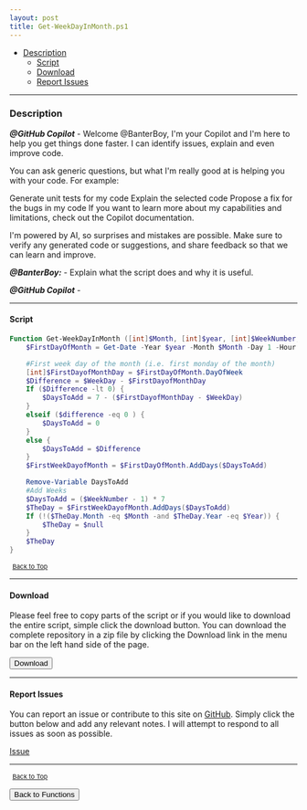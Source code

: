 ```yaml
---
layout: post
title: Get-WeekDayInMonth.ps1
---
```


- [Description](#description)
  - [Script](#script)
  - [Download](#download)
  - [Report Issues](#report-issues)

---

### Description

**_@GitHub Copilot_** - Welcome @BanterBoy, I'm your Copilot and I'm here to help you get things done faster. I can identify issues, explain and even improve code.

You can ask generic questions, but what I'm really good at is helping you with your code. For example:

Generate unit tests for my code
Explain the selected code
Propose a fix for the bugs in my code
If you want to learn more about my capabilities and limitations, check out the Copilot documentation.

I'm powered by AI, so surprises and mistakes are possible. Make sure to verify any generated code or suggestions, and share feedback so that we can learn and improve.

**_@BanterBoy:_** - Explain what the script does and why it is useful.

**_@GitHub Copilot_** -

---

#### Script

```powershell
Function Get-WeekDayInMonth ([int]$Month, [int]$year, [int]$WeekNumber, [int]$WeekDay) {
    $FirstDayOfMonth = Get-Date -Year $year -Month $Month -Day 1 -Hour 0 -Minute 0 -Second 0

    #First week day of the month (i.e. first monday of the month)
    [int]$FirstDayofMonthDay = $FirstDayOfMonth.DayOfWeek
    $Difference = $WeekDay - $FirstDayofMonthDay
    If ($Difference -lt 0) {
        $DaysToAdd = 7 - ($FirstDayofMonthDay - $WeekDay)
    }
    elseif ($difference -eq 0 ) {
        $DaysToAdd = 0
    }
    else {
        $DaysToAdd = $Difference
    }
    $FirstWeekDayofMonth = $FirstDayOfMonth.AddDays($DaysToAdd)

    Remove-Variable DaysToAdd
    #Add Weeks
    $DaysToAdd = ($WeekNumber - 1) * 7
    $TheDay = $FirstWeekDayofMonth.AddDays($DaysToAdd)
    If (!($TheDay.Month -eq $Month -and $TheDay.Year -eq $Year)) {
        $TheDay = $null
    }
    $TheDay
}
```

<span style="font-size:11px;"><a href="#"><i class="fas fa-caret-up" aria-hidden="true" style="color: white; margin-right:5px;"></i>Back to Top</a></span>

---

#### Download

Please feel free to copy parts of the script or if you would like to download the entire script, simple click the download button. You can download the complete repository in a zip file by clicking the Download link in the menu bar on the left hand side of the page.

<button class="btn" type="submit" onclick="window.open('/PowerShell/functions/time/Get-WeekDayInMonth.ps1')">
    <i class="fa fa-cloud-download-alt">
    </i>
        Download
</button>

---

#### Report Issues

You can report an issue or contribute to this site on <a href="https://github.com/BanterBoy/scripts-blog/issues">GitHub</a>. Simply click the button below and add any relevant notes. I will attempt to respond to all issues as soon as possible.

<!-- Place this tag where you want the button to render. -->

<a class="github-button" href="https://github.com/BanterBoy/scripts-blog/issues/new?title=Get-WeekDayInMonth.ps1&body=There is a problem with this function. Please find details below." data-show-count="true" aria-label="Issue BanterBoy/scripts-blog on GitHub">Issue</a>

---

<span style="font-size:11px;"><a href="#"><i class="fas fa-caret-up" aria-hidden="true" style="color: white; margin-right:5px;"></i>Back to Top</a></span>

<a href="/menu/_pages/functions.html">
    <button class="btn">
        <i class='fas fa-reply'>
        </i>
            Back to Functions
    </button>
</a>

[1]: http://ecotrust-canada.github.io/markdown-toc
[2]: https://github.com/googlearchive/code-prettify
